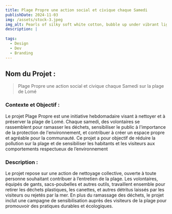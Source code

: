 ```yaml
---
title: Plage Propre une action social et civique chaque Samedi
publishDate: 2024-11-03
img: /assets/stock-3.jpeg
img_alt: Pearls of silky soft white cotton, bubble up under vibrant lighting
description: |
  
tags:
  - Design
  - Dev
  - Branding
---
```



## Nom du Projet : 

> Plage Propre une action social et civique chaque Samedi sur la plage de Lomé


### Contexte et Objectif : 

Le projet Plage Propre est une initiative hebdomadaire visant à nettoyer et à préserver la plage de Lomé. Chaque samedi, des volontaires se rassemblent pour ramasser les déchets, sensibiliser le public à l'importance de la protection de l'environnement, et contribuer à créer un espace propre et agréable pour la communauté. Ce projet a pour objectif de réduire la pollution sur la plage et de sensibiliser les habitants et les visiteurs aux comportements respectueux de l’environnement

### Description :

Le projet repose sur une action de nettoyage collective, ouverte à toute personne souhaitant contribuer à l’entretien de la plage. Les volontaires, équipés de gants, sacs-poubelles et autres outils, travaillent ensemble pour retirer les déchets plastiques, les canettes, et autres détritus laissés par les visiteurs ou rejetés par la mer. En plus du ramassage des déchets, le projet inclut une campagne de sensibilisation auprès des visiteurs de la plage pour promouvoir des pratiques durables et écologiques.

